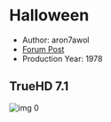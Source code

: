 # Halloween

* Author: aron7awol
* [Forum Post](https://www.avsforum.com/threads/bass-eq-for-filtered-movies.2995212/post-56920974)
* Production Year: 1978

## TrueHD 7.1

![img 0](https://i.imgur.com/bIPdafm.jpg)

